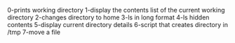 0-prints working directory
1-display the contents list of the current working directory
2-changes directory to home
3-ls in long format
4-ls hidden contents
5-display current directory details
6-script that creates directory in /tmp
7-move a file
